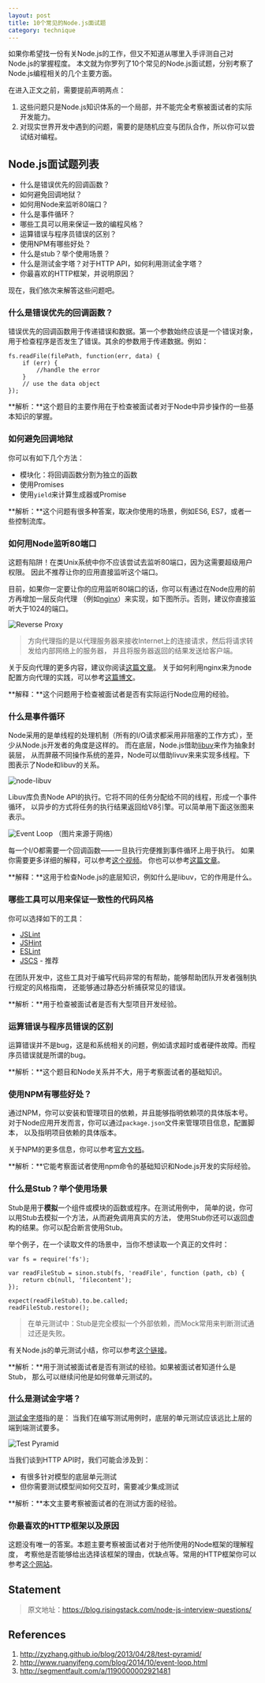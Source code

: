 ```yaml
---
layout: post
title: 10个常见的Node.js面试题
category: technique
---
```


如果你希望找一份有关Node.js的工作，但又不知道从哪里入手评测自己对Node.js的掌握程度。
本文就为你罗列了10个常见的Node.js面试题，分别考察了Node.js编程相关的几个主要方面。

<!--more-->

在进入正文之前，需要提前声明两点：

1. 这些问题只是Node.js知识体系的一个局部，并不能完全考察被面试者的实际开发能力。
2. 对现实世界开发中遇到的问题，需要的是随机应变与团队合作，所以你可以尝试结对编程。

## Node.js面试题列表

- 什么是错误优先的回调函数？
- 如何避免回调地狱？
- 如何用Node来监听80端口？
- 什么是事件循环？
- 哪些工具可以用来保证一致的编程风格？
- 运算错误与程序员错误的区别？
- 使用NPM有哪些好处？
- 什么是stub？举个使用场景？
- 什么是测试金字塔？对于HTTP API，如何利用测试金字塔？
- 你最喜欢的HTTP框架，并说明原因？

现在，我们依次来解答这些问题吧。

### 什么是错误优先的回调函数？

错误优先的回调函数用于传递错误和数据。第一个参数始终应该是一个错误对象，
用于检查程序是否发生了错误。其余的参数用于传递数据。例如：

	fs.readFile(filePath, function(err, data) {  
		if (err) {
			//handle the error
		}
		// use the data object
	});
	
**解析：**这个题目的主要作用在于检查被面试者对于Node中异步操作的一些基本知识的掌握。

### 如何避免回调地狱

你可以有如下几个方法：

- 模块化：将回调函数分割为独立的函数
- 使用Promises
- 使用`yield`来计算生成器或Promise

**解析：**这个问题有很多种答案，取决你使用的场景，例如ES6, ES7，或者一些控制流库。

### 如何用Node监听80端口

这题有陷阱！在类Unix系统中你不应该尝试去监听80端口，因为这需要超级用户权限。
因此不推荐让你的应用直接监听这个端口。

目前，如果你一定要让你的应用监听80端口的话，你可以有通过在Node应用的前方再增加一层反向代理
（例如[nginx](http://nginx.org/)）来实现，如下图所示。否则，建议你直接监听大于1024的端口。

![Reverse Proxy](/img/posts/150928-reverse-proxy.PNG)

> 方向代理指的是以代理服务器来接收Internet上的连接请求，然后将请求转发给内部网络上的服务器，
并且将服务器返回的结果发送给客户端。

关于反向代理的更多内容，建议你阅读[这篇文章](http://www.cnblogs.com/edisonchou/p/4126742.html)。
关于如何利用nginx来为node配置方向代理的实践，可以参考[这篇博文](https://www.digitalocean.com/community/tutorials/how-to-set-up-a-node-js-application-for-production-on-ubuntu-14-04)。

**解释：**这个问题用于检查被面试者是否有实际运行Node应用的经验。

### 什么是事件循环

Node采用的是单线程的处理机制（所有的I/O请求都采用非阻塞的工作方式），至少从Node.js开发者的角度是这样的。
而在底层，Node.js借助[libuv](https://github.com/libuv/libuv)来作为抽象封装层，
从而屏蔽不同操作系统的差异，Node可以借助livuv来来实现多线程。下图表示了Node和libuv的关系。

![node-libuv](/img/posts/150928-node-libuv.PNG)

Libuv库负责Node API的执行。它将不同的任务分配给不同的线程，形成一个事件循环，
以异步的方式将任务的执行结果返回给V8引擎。可以简单用下面这张图来表示。

![Event Loop](/img/posts/150928-event-loop.PNG)
（图片来源于网络）

每一个I/O都需要一个回调函数——一旦执行完便推到事件循环上用于执行。
如果你需要更多详细的解释，可以参考[这个视频](https://www.youtube.com/embed/8aGhZQkoFbQ)。
你也可以参考[这篇文章](http://www.ruanyifeng.com/blog/2014/10/event-loop.html)。

**解释：**这用于检查Node.js的底层知识，例如什么是libuv，它的作用是什么。

### 哪些工具可以用来保证一致性的代码风格

你可以选择如下的工具：

- [JSLint](http://jslint.com/)
- [JSHint](http://jshint.com/)
- [ESLint](http://eslint.org/)
- [JSCS](http://jscs.info/) - 推荐

在团队开发中，这些工具对于编写代码非常的有帮助，能够帮助团队开发者强制执行规定的风格指南，
还能够通过静态分析捕获常见的错误。

**解析：**用于检查被面试者是否有大型项目开发经验。

### 运算错误与程序员错误的区别

运算错误并不是bug，这是和系统相关的问题，例如请求超时或者硬件故障。而程序员错误就是所谓的bug。

**解析：**这个题目和Node关系并不大，用于考察面试者的基础知识。

### 使用NPM有哪些好处？

通过NPM，你可以安装和管理项目的依赖，并且能够指明依赖项的具体版本号。
对于Node应用开发而言，你可以通过`package.json`文件来管理项目信息，配置脚本，
以及指明项目依赖的具体版本。

关于NPM的更多信息，你可以参考[官方文档](https://docs.npmjs.com/files/package.json)。

**解析：**它能考察面试者使用npm命令的基础知识和Node.js开发的实际经验。

### 什么是Stub？举个使用场景

Stub是用于**模拟**一个组件或模块的函数或程序。在测试用例中，
简单的说，你可以用Stub去模拟一个方法，从而避免调用真实的方法，
使用Stub你还可以返回虚构的结果。你可以配合断言使用Stub。

举个例子，在一个读取文件的场景中，当你不想读取一个真正的文件时：

	var fs = require('fs');
	
	var readFileStub = sinon.stub(fs, 'readFile', function (path, cb) {  
		return cb(null, 'filecontent');
	});
	
	expect(readFileStub).to.be.called;  
	readFileStub.restore(); 
	
> 在单元测试中：Stub是完全模拟一个外部依赖，而Mock常用来判断测试通过还是失败。

有关Node.js的单元测试小结，你可以参考[这个链接](http://segmentfault.com/a/1190000002921481)。
	
**解析：**用于测试被面试者是否有测试的经验。如果被面试者知道什么是Stub，
那么可以继续问他是如何做单元测试的。

### 什么是测试金字塔？

[测试金字塔](http://zyzhang.github.io/blog/2013/04/28/test-pyramid/)指的是：
当我们在编写测试用例时，底层的单元测试应该远比上层的端到端测试要多。

![Test Pyramid](/img/posts/150928-test-pyramid.jpeg)

当我们谈到HTTP API时，我们可能会涉及到：

- 有很多针对模型的底层单元测试
- 但你需要测试模型间如何交互时，需要减少集成测试

**解析：**本文主要考察被面试者的在测试方面的经验。

### 你最喜欢的HTTP框架以及原因

这题没有唯一的答案。本题主要考察被面试者对于他所使用的Node框架的理解程度，
考察他是否能够给出选择该框架的理由，优缺点等。常用的HTTP框架你可以参考[这个网站](http://nodeframework.com/index.html)。

## Statement

> 原文地址：https://blog.risingstack.com/node-js-interview-questions/

## References

1. http://zyzhang.github.io/blog/2013/04/28/test-pyramid/
2. http://www.ruanyifeng.com/blog/2014/10/event-loop.html
3. http://segmentfault.com/a/1190000002921481